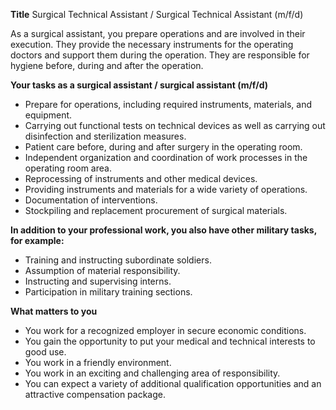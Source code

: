 **Title**
Surgical Technical Assistant / Surgical Technical Assistant (m/f/d)

As a surgical assistant, you prepare operations and are involved in their execution. They provide the necessary instruments for the operating doctors and support them during the operation. They are responsible for hygiene before, during and after the operation.

**Your tasks as a surgical assistant / surgical assistant (m/f/d)**

-	Prepare for operations, including required instruments, materials, and equipment.
-	Carrying out functional tests on technical devices as well as carrying out disinfection and sterilization measures.
-	Patient care before, during and after surgery in the operating room.
-	Independent organization and coordination of work processes in the operating room area.
-	Reprocessing of instruments and other medical devices.
-	Providing instruments and materials for a wide variety of operations. 
-	Documentation of interventions.
-	Stockpiling and replacement procurement of surgical materials.

**In addition to your professional work, you also have other military tasks, for example:**

-	Training and instructing subordinate soldiers.
-	Assumption of material responsibility.
-	Instructing and supervising interns.
-	Participation in military training sections.

**What matters to you**

-	You work for a recognized employer in secure economic conditions.
-	You gain the opportunity to put your medical and technical interests to good use.
-	You work in a friendly environment.
-	You work in an exciting and challenging area of responsibility.
-	You can expect a variety of additional qualification opportunities and an attractive compensation package.

